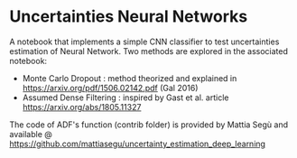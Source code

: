 # Uncertainties Neural Networks

A notebook that implements a simple CNN classifier to test uncertainties estimation of Neural Network.
Two methods are explored in the associated notebook:

- Monte Carlo Dropout : method theorized and explained in https://arxiv.org/pdf/1506.02142.pdf (Gal 2016)
- Assumed Dense Filtering : inspired by Gast et al. article https://arxiv.org/abs/1805.11327

The code of ADF's function (contrib folder) is provided by Mattia Segù and available @ https://github.com/mattiasegu/uncertainty_estimation_deep_learning
